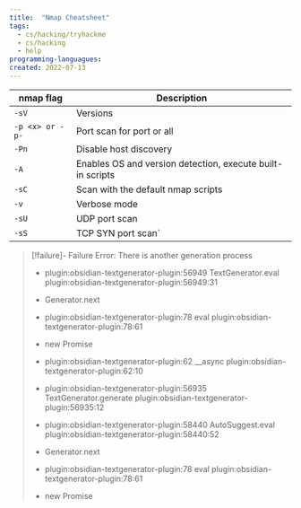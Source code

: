 ```yaml
---
title:  "Nmap Cheatsheet"
tags:
  - cs/hacking/tryhackme
  - cs/hacking
  - help
programming-languagues:
created: 2022-07-13
---
```

| **nmap flag**   | **Description**                                            |
| --------------- | ---------------------------------------------------------- |
| `-sV`           | Versions                                                   |
| `-p <x> or -p-` | Port scan for port <x> or all                              |
| `-Pn`           | Disable host discovery                                     |
| `-A`            | Enables OS and version detection, execute built-in scripts |
| `-sC`           | Scan with the default nmap scripts                         |
| `-v`            | Verbose mode                                               |
| `-sU`           | UDP port scan                                              |
| `-sS`           | TCP SYN port scan`                                         |

> [!failure]- Failure 
>   Error: There is another generation process
>   
>   - plugin:obsidian-textgenerator-plugin:56949 TextGenerator.eval
>     plugin:obsidian-textgenerator-plugin:56949:31
>   
>   - Generator.next
>   
>   - plugin:obsidian-textgenerator-plugin:78 eval
>     plugin:obsidian-textgenerator-plugin:78:61
>   
>   - new Promise
>   
>   - plugin:obsidian-textgenerator-plugin:62 __async
>     plugin:obsidian-textgenerator-plugin:62:10
>   
>   - plugin:obsidian-textgenerator-plugin:56935 TextGenerator.generate
>     plugin:obsidian-textgenerator-plugin:56935:12
>   
>   - plugin:obsidian-textgenerator-plugin:58440 AutoSuggest.eval
>     plugin:obsidian-textgenerator-plugin:58440:52
>   
>   - Generator.next
>   
>   - plugin:obsidian-textgenerator-plugin:78 eval
>     plugin:obsidian-textgenerator-plugin:78:61
>   
>   - new Promise
>   
>  
